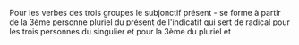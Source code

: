 Pour les verbes des trois groupes le subjonctif présent - se forme à partir de la 3ème personne pluriel du présent de l'indicatif qui sert de radical pour les trois personnes du singulier et pour la 3ème du pluriel et

